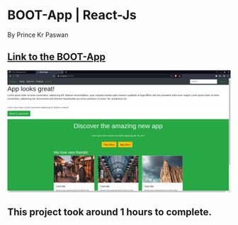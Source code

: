 
# BOOT-App | React-Js

By Prince Kr Paswan

## [Link to the BOOT-App](https://menu-app-p.netlify.app/)


![Completed Website](./boot.png)





## This project took around 1 hours to complete.